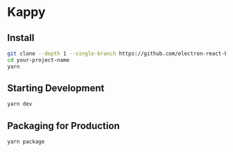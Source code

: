 
# Kappy


## Install


```bash
git clone --depth 1 --single-branch https://github.com/electron-react-boilerplate/electron-react-boilerplate.git your-project-name
cd your-project-name
yarn
```

## Starting Development


```bash
yarn dev
```

## Packaging for Production


```bash
yarn package
```
